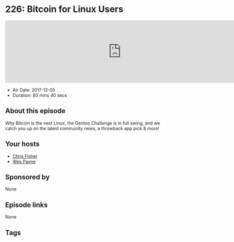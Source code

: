 # 226: Bitcoin for Linux Users

<iframe src="https://player.fireside.fm/v2/RUkczH-V+lPcFt3EL?theme=dark" width="740" height="200" frameborder="0" scrolling="no"></iframe>

* Air Date: 2017-12-05
* Duration: 83 mins 40 secs

## About this episode

Why Bitcoin is the next Linux, the Gentoo Challenge is in full swing, and we catch you up on the latest community news, a throwback app pick & more!

## Your hosts
* [Chris Fisher](https://linuxunplugged.com/hosts/chrislas)
* [Wes Payne](https://linuxunplugged.com/hosts/wes)

## Sponsored by

None



## Episode links

None



## Tags

